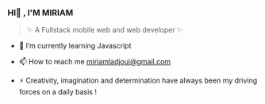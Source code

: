 ### HI👋 , I'M MIRIAM

> ✨ A Fullstack mobile web and web developer ✨ 

- 🌱 I’m currently learning Javascript

- 📫 How to reach me miriamladjoui@gmail.com 

- ⚡ Creativity, imagination and determination have always been my driving forces on a daily basis !
 
 

